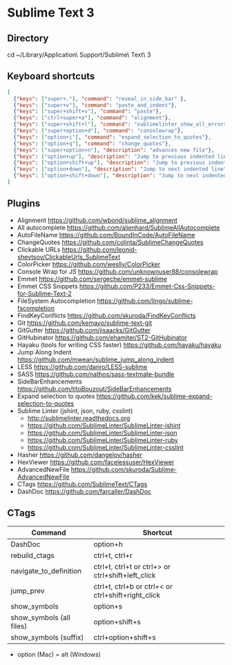 Sublime Text 3
==============

Directory
---------
cd ~/Library/Application\ Support/Sublime\ Text\ 3

Keyboard shortcuts
------------------
```json
[
  {"keys": ["super+."], "command": "reveal_in_side_bar" },
  {"keys": ["super+v"], "command": "paste_and_indent"},
  {"keys": ["super+shift+v"], "command": "paste"},
  {"keys": ["ctrl+super+a"], "command": "alignment"},
  {"keys": ["super+shift+l"], "command": "sublimelinter_show_all_errors"},
  {"keys": ["super+option+d"], "command": "consolewrap"},
  {"keys": ["option+i"], "command": "expand_selection_to_quotes"},
  {"keys": ["option+q"], "command": "change_quotes"},
  {"keys": ["super+option+n"], "description": "advances new file"},
  {"keys": ["option+up"], "description": "Jump to previous indented line"},
  {"keys": ["option+shift+up"], "description": "Jump to previous indented line and extend selection"},
  {"keys": ["option+down"], "description": "Jump to next indented line"},
  {"keys": ["option+shift+down"], "description": "Jump to next indented line and extend selection"}
]
```

Plugins
-------
- Alignment https://github.com/wbond/sublime_alignment
- All autocomplete https://github.com/alienhard/SublimeAllAutocomplete
- AutoFileName https://github.com/BoundInCode/AutoFileName
- ChangeQuotes https://github.com/colinta/SublimeChangeQuotes
- Clickable URLs https://github.com/leonid-shevtsov/ClickableUrls_SublimeText
- ColorPicker https://github.com/weslly/ColorPicker
- Console Wrap for JS https://github.com/unknownuser88/consolewrap
- Emmet https://github.com/sergeche/emmet-sublime
- Emmet CSS Snippets https://github.com/P233/Emmet-Css-Snippets-for-Sublime-Text-2
- FileSystem Autocompletion https://github.com/lingo/sublime-fscompletion
- FindKeyConflicts https://github.com/skuroda/FindKeyConflicts
- Git https://github.com/kemayo/sublime-text-git
- GitGutter https://github.com/jisaacks/GitGutter
- Git​Hubinator https://github.com/ehamiter/ST2-GitHubinator
- Hayaku (tools for writing CSS faster) https://github.com/hayaku/hayaku
- Jump Along Indent https://github.com/mwean/sublime_jump_along_indent
- LESS https://github.com/danro/LESS-sublime
- SASS https://github.com/nathos/sass-textmate-bundle
- SideBarEnhancements https://github.com/titoBouzout/SideBarEnhancements
- Expand selection to quotes https://github.com/kek/sublime-expand-selection-to-quotes
- Sublime Linter (jshint, json, ruby, csslint)
  - http://sublimelinter.readthedocs.org
  - https://github.com/SublimeLinter/SublimeLinter-jshint
  - https://github.com/SublimeLinter/SublimeLinter-json
  - https://github.com/SublimeLinter/SublimeLinter-ruby
  - https://github.com/SublimeLinter/SublimeLinter-csslint
- Hasher https://github.com/dangelov/hasher
- HexViewer https://github.com/facelessuser/HexViewer
- Advanced​New​File https://github.com/skuroda/Sublime-AdvancedNewFile
- CTags https://github.com/SublimeText/CTags
- DashDoc https://github.com/farcaller/DashDoc

CTags
-----
| Command                  | Shortcut |
| ------------------------ | -------- |
| DashDoc                  | option+h |
| rebuild_ctags            | ctrl+t, ctrl+r |
| navigate_to_definition   | ctrl+t, ctrl+t or ctrl+> or ctrl+shift+left_click |
| jump_prev                | ctrl+t, ctrl+b or ctrl+< or ctrl+shift+right_click |
| show_symbols             | option+s |
| show_symbols (all files) | option+shift+s |
| show_symbols (suffix)    | ctrl+option+shift+s |

* option (Mac) = alt (Windows)